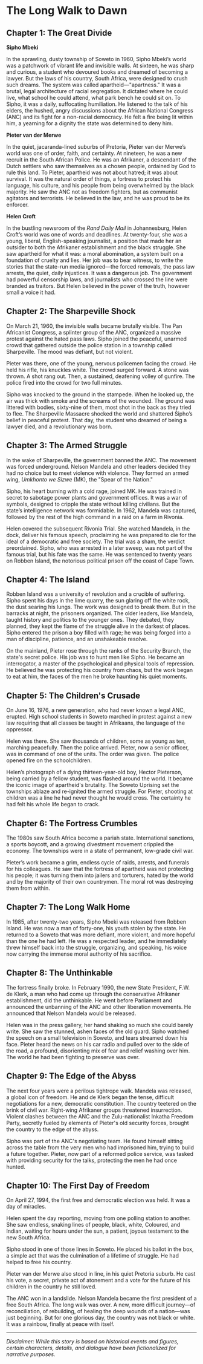 
# The Long Walk to Dawn

## Chapter 1: The Great Divide

**Sipho Mbeki**

In the sprawling, dusty township of Soweto in 1960, Sipho Mbeki’s world was a patchwork of vibrant life and invisible walls. At sixteen, he was sharp and curious, a student who devoured books and dreamed of becoming a lawyer. But the laws of his country, South Africa, were designed to crush such dreams. The system was called apartheid—"apartness." It was a brutal, legal architecture of racial segregation. It dictated where he could live, what school he could attend, what park bench he could sit on. To Sipho, it was a daily, suffocating humiliation. He listened to the talk of his elders, the hushed, angry discussions about the African National Congress (ANC) and its fight for a non-racial democracy. He felt a fire being lit within him, a yearning for a dignity the state was determined to deny him.

**Pieter van der Merwe**

In the quiet, jacaranda-lined suburbs of Pretoria, Pieter van der Merwe’s world was one of order, faith, and certainty. At nineteen, he was a new recruit in the South African Police. He was an Afrikaner, a descendant of the Dutch settlers who saw themselves as a chosen people, ordained by God to rule this land. To Pieter, apartheid was not about hatred; it was about survival. It was the natural order of things, a fortress to protect his language, his culture, and his people from being overwhelmed by the black majority. He saw the ANC not as freedom fighters, but as communist agitators and terrorists. He believed in the law, and he was proud to be its enforcer.

**Helen Croft**

In the bustling newsroom of the *Rand Daily Mail* in Johannesburg, Helen Croft’s world was one of words and deadlines. At twenty-four, she was a young, liberal, English-speaking journalist, a position that made her an outsider to both the Afrikaner establishment and the black struggle. She saw apartheid for what it was: a moral abomination, a system built on a foundation of cruelty and lies. Her job was to bear witness, to write the stories that the state-run media ignored—the forced removals, the pass law arrests, the quiet, daily injustices. It was a dangerous job. The government had powerful censorship laws, and journalists who crossed the line were branded as traitors. But Helen believed in the power of the truth, however small a voice it had.

## Chapter 2: The Sharpeville Shock

On March 21, 1960, the invisible walls became brutally visible. The Pan Africanist Congress, a splinter group of the ANC, organized a massive protest against the hated pass laws. Sipho joined the peaceful, unarmed crowd that gathered outside the police station in a township called Sharpeville. The mood was defiant, but not violent.

Pieter was there, one of the young, nervous policemen facing the crowd. He held his rifle, his knuckles white. The crowd surged forward. A stone was thrown. A shot rang out. Then, a sustained, deafening volley of gunfire. The police fired into the crowd for two full minutes.

Sipho was knocked to the ground in the stampede. When he looked up, the air was thick with smoke and the screams of the wounded. The ground was littered with bodies, sixty-nine of them, most shot in the back as they tried to flee. The Sharpeville Massacre shocked the world and shattered Sipho’s belief in peaceful protest. That day, the student who dreamed of being a lawyer died, and a revolutionary was born.

## Chapter 3: The Armed Struggle

In the wake of Sharpeville, the government banned the ANC. The movement was forced underground. Nelson Mandela and other leaders decided they had no choice but to meet violence with violence. They formed an armed wing, *Umkhonto we Sizwe* (MK), the "Spear of the Nation."

Sipho, his heart burning with a cold rage, joined MK. He was trained in secret to sabotage power plants and government offices. It was a war of symbols, designed to cripple the state without killing civilians. But the state’s intelligence network was formidable. In 1962, Mandela was captured, followed by the rest of the high command in a raid on a farm in Rivonia.

Helen covered the subsequent Rivonia Trial. She watched Mandela, in the dock, deliver his famous speech, proclaiming he was prepared to die for the ideal of a democratic and free society. The trial was a sham, the verdict preordained. Sipho, who was arrested in a later sweep, was not part of the famous trial, but his fate was the same. He was sentenced to twenty years on Robben Island, the notorious political prison off the coast of Cape Town.

## Chapter 4: The Island

Robben Island was a university of revolution and a crucible of suffering. Sipho spent his days in the lime quarry, the sun glaring off the white rock, the dust searing his lungs. The work was designed to break them. But in the barracks at night, the prisoners organized. The older leaders, like Mandela, taught history and politics to the younger ones. They debated, they planned, they kept the flame of the struggle alive in the darkest of places. Sipho entered the prison a boy filled with rage; he was being forged into a man of discipline, patience, and an unshakeable resolve.

On the mainland, Pieter rose through the ranks of the Security Branch, the state's secret police. His job was to hunt men like Sipho. He became an interrogator, a master of the psychological and physical tools of repression. He believed he was protecting his country from chaos, but the work began to eat at him, the faces of the men he broke haunting his quiet moments.

## Chapter 5: The Children's Crusade

On June 16, 1976, a new generation, who had never known a legal ANC, erupted. High school students in Soweto marched in protest against a new law requiring that all classes be taught in Afrikaans, the language of the oppressor.

Helen was there. She saw thousands of children, some as young as ten, marching peacefully. Then the police arrived. Pieter, now a senior officer, was in command of one of the units. The order was given. The police opened fire on the schoolchildren.

Helen’s photograph of a dying thirteen-year-old boy, Hector Pieterson, being carried by a fellow student, was flashed around the world. It became the iconic image of apartheid's brutality. The Soweto Uprising set the townships ablaze and re-ignited the armed struggle. For Pieter, shooting at children was a line he had never thought he would cross. The certainty he had felt his whole life began to crack.

## Chapter 6: The Fortress Crumbles

The 1980s saw South Africa become a pariah state. International sanctions, a sports boycott, and a growing divestment movement crippled the economy. The townships were in a state of permanent, low-grade civil war.

Pieter’s work became a grim, endless cycle of raids, arrests, and funerals for his colleagues. He saw that the fortress of apartheid was not protecting his people; it was turning them into jailers and torturers, hated by the world and by the majority of their own countrymen. The moral rot was destroying them from within.

## Chapter 7: The Long Walk Home

In 1985, after twenty-two years, Sipho Mbeki was released from Robben Island. He was now a man of forty-one, his youth stolen by the state. He returned to a Soweto that was more defiant, more violent, and more hopeful than the one he had left. He was a respected leader, and he immediately threw himself back into the struggle, organizing, and speaking, his voice now carrying the immense moral authority of his sacrifice.

## Chapter 8: The Unthinkable

The fortress finally broke. In February 1990, the new State President, F.W. de Klerk, a man who had come up through the conservative Afrikaner establishment, did the unthinkable. He went before Parliament and announced the unbanning of the ANC and other liberation movements. He announced that Nelson Mandela would be released.

Helen was in the press gallery, her hand shaking so much she could barely write. She saw the stunned, ashen faces of the old guard. Sipho watched the speech on a small television in Soweto, and tears streamed down his face. Pieter heard the news on his car radio and pulled over to the side of the road, a profound, disorienting mix of fear and relief washing over him. The world he had been fighting to preserve was over.

## Chapter 9: The Edge of the Abyss

The next four years were a perilous tightrope walk. Mandela was released, a global icon of freedom. He and de Klerk began the tense, difficult negotiations for a new, democratic constitution. The country teetered on the brink of civil war. Right-wing Afrikaner groups threatened insurrection. Violent clashes between the ANC and the Zulu-nationalist Inkatha Freedom Party, secretly fueled by elements of Pieter's old security forces, brought the country to the edge of the abyss.

Sipho was part of the ANC's negotiating team. He found himself sitting across the table from the very men who had imprisoned him, trying to build a future together. Pieter, now part of a reformed police service, was tasked with providing security for the talks, protecting the men he had once hunted.

## Chapter 10: The First Day of Freedom

On April 27, 1994, the first free and democratic election was held. It was a day of miracles.

Helen spent the day reporting, moving from one polling station to another. She saw endless, snaking lines of people, black, white, Coloured, and Indian, waiting for hours under the sun, a patient, joyous testament to the new South Africa.

Sipho stood in one of those lines in Soweto. He placed his ballot in the box, a simple act that was the culmination of a lifetime of struggle. He had helped to free his country.

Pieter van der Merwe also stood in line, in his quiet Pretoria suburb. He cast his vote, a secret, private act of atonement and a vote for the future of his children in the country he still loved.

The ANC won in a landslide. Nelson Mandela became the first president of a free South Africa. The long walk was over. A new, more difficult journey—of reconciliation, of rebuilding, of healing the deep wounds of a nation—was just beginning. But for one glorious day, the country was not black or white. It was a rainbow, finally at peace with itself.

***

*Disclaimer: While this story is based on historical events and figures, certain characters, details, and dialogue have been fictionalized for narrative purposes.*
